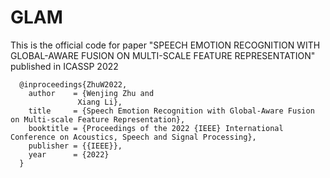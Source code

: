 # GLAM
This is the official code for paper "SPEECH EMOTION RECOGNITION WITH GLOBAL-AWARE FUSION ON MULTI-SCALE FEATURE REPRESENTATION" published in ICASSP 2022




```
  @inproceedings{ZhuW2022,
    author    = {Wenjing Zhu and
               Xiang Li},
    title     = {Speech Emotion Recognition with Global-Aware Fusion on Multi-scale Feature Representation},
    booktitle = {Proceedings of the 2022 {IEEE} International Conference on Acoustics, Speech and Signal Processing},
    publisher = {{IEEE}},
    year      = {2022}
  }
```
